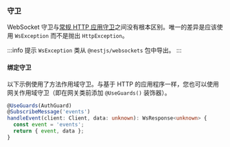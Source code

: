 ### 守卫

WebSocket 守卫与[常规 HTTP 应用守卫](/guards)之间没有根本区别。唯一的差异是应该使用 `WsException` 而不是抛出 `HttpException`。

:::info 提示
`WsException` 类从 `@nestjs/websockets` 包中导出。
:::

#### 绑定守卫

以下示例使用了方法作用域守卫。与基于 HTTP 的应用程序一样，您也可以使用网关作用域守卫（即在网关类前添加 `@UseGuards()` 装饰器）。

```typescript
@UseGuards(AuthGuard)
@SubscribeMessage('events')
handleEvent(client: Client, data: unknown): WsResponse<unknown> {
  const event = 'events';
  return { event, data };
}
```

